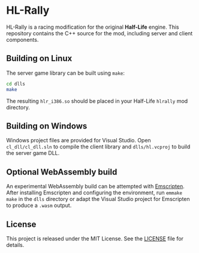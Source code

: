 # HL-Rally

HL-Rally is a racing modification for the original **Half-Life** engine. This repository contains the C++ source for the mod, including server and client components.

## Building on Linux

The server game library can be built using `make`:

```bash
cd dlls
make
```

The resulting `hlr_i386.so` should be placed in your Half-Life `hlrally` mod directory.

## Building on Windows

Windows project files are provided for Visual Studio. Open `cl_dll/cl_dll.sln` to compile the client library and `dlls/hl.vcproj` to build the server game DLL.

## Optional WebAssembly build

An experimental WebAssembly build can be attempted with [Emscripten](https://emscripten.org/). After installing Emscripten and configuring the environment, run `emmake make` in the `dlls` directory or adapt the Visual Studio project for Emscripten to produce a `.wasm` output.

## License

This project is released under the MIT License. See the [LICENSE](LICENSE) file for details.
